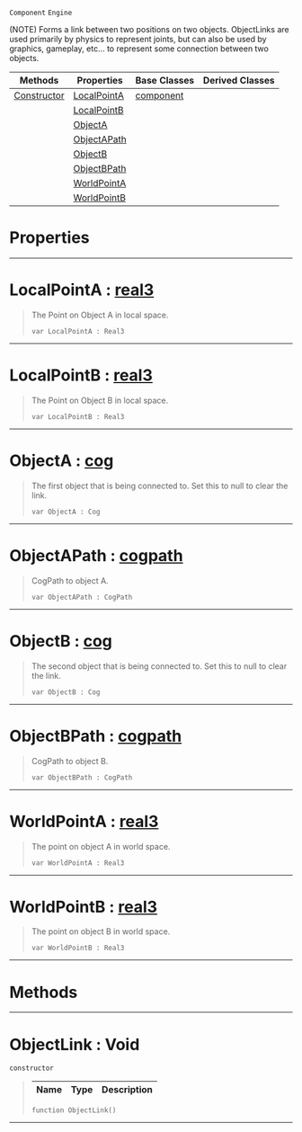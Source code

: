 `Component` `Engine`



(NOTE) Forms a link between two positions on two objects. ObjectLinks are used primarily by physics to represent joints, but can also be used by graphics, gameplay, etc... to represent some connection between two objects.

|Methods|Properties|Base Classes|Derived Classes|
|---|---|---|---|
|[ Constructor](https://github.com/zeroengineteam/ZeroDocs/code_reference/class_reference/objectlink.markdown#objectlink-void)|[ LocalPointA](https://github.com/zeroengineteam/ZeroDocs/code_reference/class_reference/objectlink.markdown#localpointa-zero-engine)|[component](https://github.com/zeroengineteam/ZeroDocs/code_reference/class_reference/component.markdown)| |
| |[ LocalPointB](https://github.com/zeroengineteam/ZeroDocs/code_reference/class_reference/objectlink.markdown#localpointb-zero-engine)| | |
| |[ ObjectA](https://github.com/zeroengineteam/ZeroDocs/code_reference/class_reference/objectlink.markdown#objecta-zero-engine-docu)| | |
| |[ ObjectAPath](https://github.com/zeroengineteam/ZeroDocs/code_reference/class_reference/objectlink.markdown#objectapath-zero-engine)| | |
| |[ ObjectB](https://github.com/zeroengineteam/ZeroDocs/code_reference/class_reference/objectlink.markdown#objectb-zero-engine-docu)| | |
| |[ ObjectBPath](https://github.com/zeroengineteam/ZeroDocs/code_reference/class_reference/objectlink.markdown#objectbpath-zero-engine)| | |
| |[ WorldPointA](https://github.com/zeroengineteam/ZeroDocs/code_reference/class_reference/objectlink.markdown#worldpointa-zero-engine)| | |
| |[ WorldPointB](https://github.com/zeroengineteam/ZeroDocs/code_reference/class_reference/objectlink.markdown#worldpointb-zero-engine)| | |


 #  Properties


---  
 #  LocalPointA : [real3](https://github.com/zeroengineteam/ZeroDocs/code_reference/zilch_base_types/real3.markdown)

> The Point on Object A in local space.
> ``` lang=cpp, name=Zilch
> var LocalPointA : Real3


---  
 #  LocalPointB : [real3](https://github.com/zeroengineteam/ZeroDocs/code_reference/zilch_base_types/real3.markdown)

> The Point on Object B in local space.
> ``` lang=cpp, name=Zilch
> var LocalPointB : Real3


---  
 #  ObjectA : [cog](https://github.com/zeroengineteam/ZeroDocs/code_reference/class_reference/cog.markdown)

> The first object that is being connected to. Set this to null to clear the link.
> ``` lang=cpp, name=Zilch
> var ObjectA : Cog


---  
 #  ObjectAPath : [cogpath](https://github.com/zeroengineteam/ZeroDocs/code_reference/class_reference/cogpath.markdown)

> CogPath to object A.
> ``` lang=cpp, name=Zilch
> var ObjectAPath : CogPath


---  
 #  ObjectB : [cog](https://github.com/zeroengineteam/ZeroDocs/code_reference/class_reference/cog.markdown)

> The second object that is being connected to. Set this to null to clear the link.
> ``` lang=cpp, name=Zilch
> var ObjectB : Cog


---  
 #  ObjectBPath : [cogpath](https://github.com/zeroengineteam/ZeroDocs/code_reference/class_reference/cogpath.markdown)

> CogPath to object B.
> ``` lang=cpp, name=Zilch
> var ObjectBPath : CogPath


---  
 #  WorldPointA : [real3](https://github.com/zeroengineteam/ZeroDocs/code_reference/zilch_base_types/real3.markdown)

> The point on object A in world space.
> ``` lang=cpp, name=Zilch
> var WorldPointA : Real3


---  
 #  WorldPointB : [real3](https://github.com/zeroengineteam/ZeroDocs/code_reference/zilch_base_types/real3.markdown)

> The point on object B in world space.
> ``` lang=cpp, name=Zilch
> var WorldPointB : Real3


---  
 #  Methods


---  
 #  ObjectLink : Void

 `constructor`

> 
> |Name|Type|Description|
> |---|---|---|
> ``` lang=cpp, name=Zilch
> function ObjectLink()
> ``` 


---  
 

 